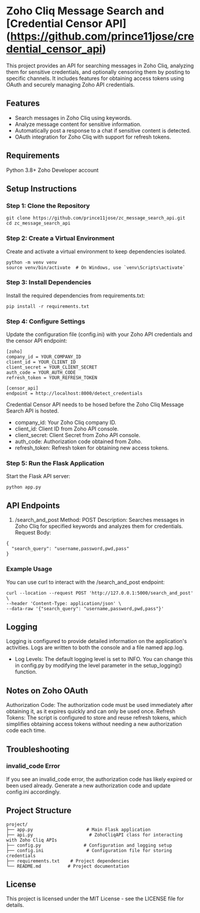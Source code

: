 # Zoho Cliq Message Search and [Credential Censor API] (https://github.com/prince11jose/credential_censor_api)

This project provides an API for searching messages in Zoho Cliq, analyzing them for sensitive credentials, and optionally censoring them by posting to specific channels. It includes features for obtaining access tokens using OAuth and securely managing Zoho API credentials.

## Features

* Search messages in Zoho Cliq using keywords.
* Analyze message content for sensitive information.
* Automatically post a response to a chat if sensitive content is detected.
* OAuth integration for Zoho Cliq with support for refresh tokens.

## Requirements

Python 3.8+
Zoho Developer account

## Setup Instructions

### Step 1: Clone the Repository
```
git clone https://github.com/prince11jose/zc_message_search_api.git
cd zc_message_search_api
```
### Step 2: Create a Virtual Environment

Create and activate a virtual environment to keep dependencies isolated.
```
python -m venv venv
source venv/bin/activate  # On Windows, use `venv\Scripts\activate`
```

### Step 3: Install Dependencies

Install the required dependencies from requirements.txt:
```
pip install -r requirements.txt
```

### Step 4: Configure Settings

Update the configuration file (config.ini) with your Zoho API credentials and the censor API endpoint:
```
[zoho]
company_id = YOUR_COMPANY_ID
client_id = YOUR_CLIENT_ID
client_secret = YOUR_CLIENT_SECRET
auth_code = YOUR_AUTH_CODE
refresh_token = YOUR_REFRESH_TOKEN

[censor_api]
endpoint = http://localhost:8000/detect_credentials
```
Credential Censor API needs to be hosed before the Zoho Cliq Message Search API is hosted.

* company_id: Your Zoho Cliq company ID.
* client_id: Client ID from Zoho API console.
* client_secret: Client Secret from Zoho API console.
* auth_code: Authorization code obtained from Zoho.
* refresh_token: Refresh token for obtaining new access tokens.

### Step 5: Run the Flask Application

Start the Flask API server:
```
python app.py
```

## API Endpoints

1. /search_and_post
Method: POST
Description: Searches messages in Zoho Cliq for specified keywords and analyzes them for credentials.
Request Body:
```
{
  "search_query": "username,password,pwd,pass"
}
```

### Example Usage

You can use curl to interact with the /search_and_post endpoint:
```
curl --location --request POST 'http://127.0.0.1:5000/search_and_post' \
--header 'Content-Type: application/json' \
--data-raw '{"search_query": "username,password,pwd,pass"}'
```

## Logging

Logging is configured to provide detailed information on the application's activities. Logs are written to both the console and a file named app.log.
* Log Levels: The default logging level is set to INFO. You can change this in config.py by modifying the level parameter in the setup_logging() function.

## Notes on Zoho OAuth

Authorization Code: The authorization code must be used immediately after obtaining it, as it expires quickly and can only be used once.
Refresh Tokens: The script is configured to store and reuse refresh tokens, which simplifies obtaining access tokens without needing a new authorization code each time.

## Troubleshooting

 ### invalid_code Error

If you see an invalid_code error, the authorization code has likely expired or been used already. Generate a new authorization code and update config.ini accordingly.

## Project Structure
```
project/
├── app.py                    # Main Flask application
├── api.py                     # ZohoCliqAPI class for interacting with Zoho Cliq APIs
├── config.py                # Configuration and logging setup
├── config.ini                # Configuration file for storing credentials
├── requirements.txt    # Project dependencies
└── README.md          # Project documentation
```

## License

This project is licensed under the MIT License - see the LICENSE file for details.